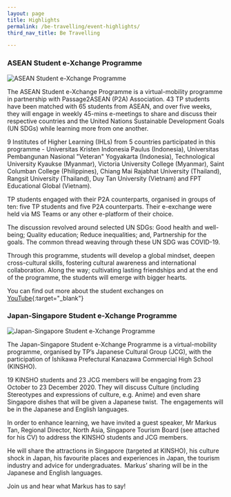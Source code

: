 ```yaml
---
layout: page
title: Highlights
permalink: /be-travelling/event-highlights/
third_nav_title: Be Travelling

---
```

### ASEAN Student e-Xchange Programme ###

![ASEAN Student e-Xchange Programme]({{site.baseurl}}/images/BeTravelling-ASEAN_Student_Exchange.png)

The ASEAN Student e-Xchange Programme is a virtual-mobility programme in partnership with Passage2ASEAN (P2A) Association. 43 TP students have been matched with 65 students from ASEAN, and over five weeks, they will engage in weekly 45-mins e-meetings to share and discuss their respective countries and the United Nations Sustainable Development Goals (UN SDGs) while learning more from one another.

9 Institutes of Higher Learning (IHLs) from 5 countries participated in this programme - Universitas Kristen Indonesia Paulus (Indonesia), Universitas Pembangunan Nasional "Veteran" Yogyakarta (Indonesia), Technological University Kyaukse (Myanmar), Victoria University College (Myanmar), Saint Columban College (Philippines), Chiang Mai Rajabhat University (Thailand), Rangsit University (Thailand), Duy Tan University (Vietnam) and FPT Educational Global (Vietnam).

TP students engaged with their P2A counterparts, organised in groups of ten: five TP students and five P2A counterparts. Their e-exchange were held via MS Teams or any other e-platform of their choice.

The discussion revolved around selected UN SDGs: Good health and well-being; Quality education; Reduce inequalities; and, Partnership for the goals. The common thread weaving through these UN SDG was COVID-19. 

Through this programme, students will develop a global mindset, deepen cross-cultural skills, fostering cultural awareness and international collaboration.  Along the way; cultivating lasting friendships and at the end of the programme, the students will emerge with bigger hearts.

You can find out more about the student exchanges on [YouTube](https://www.youtube.com/channel/UCfhU5IoOuAsaNy0DuqlCs5g/videos){:target="_blank"}

### Japan-Singapore Student e-Xchange Programme ###

![Japan-Singapore Student e-Xchange Programme]({{site.baseurl}}/images/CCA_jcg_kinsho.JPG)

The Japan-Singapore Student e-Xchange Programme is a virtual-mobility programme, organised by TP’s Japanese Cultural Group (JCG), with the participation of Ishikawa Prefectural Kanazawa Commercial High School (KINSHO).   

19 KINSHO students and 23 JCG members will be engaging from 23 October to 23 December 2020.  They will discuss Culture (including Stereotypes and expressions of culture, e.g. Anime) and even share Singapore dishes that will be given a Japanese twist.  The engagements will be in the Japanese and English languages.  

In order to enhance learning, we have invited a guest speaker, Mr Markus Tan, Regional Director, North Asia, Singapore Tourism Board (see attached for his CV) to address the KINSHO students and JCG members.   

He will share the attractions in Singapore (targeted at KINSHO), his culture shock in Japan, his favourite places and experiences in Japan, the tourism industry and advice for undergraduates.  Markus’ sharing will be in the Japanese and English languages.  

Join us and hear what Markus has to say!

